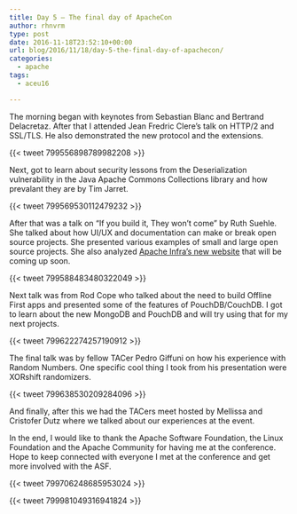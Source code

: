 ```yaml
---
title: Day 5 – The final day of ApacheCon
author: rhnvrm
type: post
date: 2016-11-18T23:52:10+00:00
url: blog/2016/11/18/day-5-the-final-day-of-apachecon/
categories:
  - apache
tags:
  - aceu16

---
```

The morning began with keynotes from Sebastian Blanc and Bertrand Delacretaz. After that I attended Jean Fredric Clere&#8217;s talk on HTTP/2 and SSL/TLS. He also demonstrated the new protocol and the extensions.

{{< tweet 799556898789982208 >}}

Next, got to learn about security lessons from the Deserialization vulnerability in the Java Apache Commons Collections library and how prevalant they are by Tim Jarret.

{{< tweet 799569530112479232 >}}

After that was a talk on &#8220;If you build it, They won&#8217;t come&#8221; by Ruth Suehle. She talked about how UI/UX and documentation can make or break open source projects. She presented various examples of small and large open source projects. She also analyzed [Apache Infra&#8217;s new website][1] that will be coming up soon.

{{< tweet 799588483480322049 >}}

Next talk was from Rod Cope who talked about the need to build Offline First apps and presented some of the features of PouchDB/CouchDB. I got to learn about the new MongoDB and PouchDB and will try using that for my next projects.

{{< tweet 799622274257190912 >}}

The final talk was by fellow TACer Pedro Giffuni on how his experience with Random Numbers. One specific cool thing I took from his presentation were XORshift randomizers.

{{< tweet 799638530209284096 >}}

And finally, after this we had the TACers meet hosted by Mellissa and Cristofer Dutz where we talked about our experiences at the event.

In the end, I would like to thank the Apache Software Foundation, the Linux Foundation and the Apache Community for having me at the conference. Hope to keep connected with everyone I met at the conference and get more involved with the ASF.

{{< tweet 799706248685953024 >}}

{{< tweet 799981049316941824 >}}

 [1]: https://infra-test.apache.org/